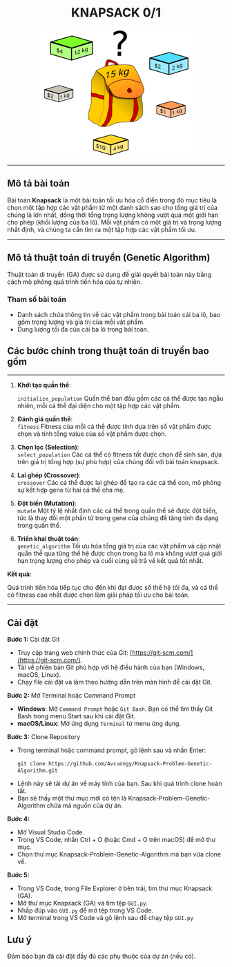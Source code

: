 <div align="center">
   
# KNAPSACK 0/1
<img src="https://github.com/Avcuongy/Avcuongy/blob/main/Pictures/Knapsack.svg.png" width="350" height="300">
</div>

---
## Mô tả bài toán

Bài toán **Knapsack** là một bài toán tối ưu hóa cổ điển trong đó mục tiêu là chọn một tập hợp các vật phẩm từ một danh sách sao cho tổng giá trị của chúng là lớn nhất, đồng thời tổng trọng lượng không vượt quá một giới hạn cho phép (khối lượng của ba lô). Mỗi vật phẩm có một giá trị và trọng lượng nhất định, và chúng ta cần tìm ra một tập hợp các vật phẩm tối ưu.

---

## Mô tả thuật toán di truyền (Genetic Algorithm)

Thuật toán di truyền (GA) được sử dụng để giải quyết bài toán này bằng cách mô phỏng quá trình tiến hóa của tự nhiên.

### Tham số bài toán 
- Danh sách chứa thông tin về các vật phẩm trong bài toán cái ba lô, bao gồm trọng lượng và giá trị của mỗi vật phẩm.
- Dung lượng tối đa của cái ba lô trong bài toán.

## Các bước chính trong thuật toán di truyền bao gồm

--- 

1. **Khởi tạo quần thể**:

   ``` initialize_population ``` Quần thể ban đầu gồm các cá thể được tạo ngẫu nhiên, mỗi cá thể đại diện cho một tập hợp các vật phẩm.
      
2. **Đánh giá quần thể**:<br>
``` fitness ``` Fitness của mỗi cá thể được tính dựa trên số vật phẩm được chọn và tính tổng value của số vật phẩm được chọn.
   
3. **Chọn lọc (Selection)**:  
   ``` select_population ``` Các cá thể có fitness tốt được chọn để sinh sản, dựa trên giá trị tổng hợp (sự phù hợp) của chúng đối với bài toán knapsack.
   
4. **Lai ghép (Crossover)**:  
   ``` crossover ``` Các cá thể được lai ghép để tạo ra các cá thể con, mô phỏng sự kết hợp gene từ hai cá thể cha mẹ.
   
5. **Đột biến (Mutation)**:  
   ``` mutate ``` Một tỷ lệ nhất định các cá thể trong quần thể sẽ được đột biến, tức là thay đổi một phần tử trong gene của chúng để tăng tính đa dạng trong quần thể.
   
6. **Triển khai thuật toán**:  
   ``` genetic_algorithm ``` Tối ưu hóa tổng giá trị của các vật phẩm và cập nhật quần thể qua từng thế hệ được chọn trong ba lô mà không vượt quá giới hạn trọng lượng cho phép và cuối cùng sẽ trả về kết quả tốt nhất.
   
**Kết quả**:

   Quá trình tiến hóa tiếp tục cho đến khi đạt được số thế hệ tối đa, và cá thể có fitness cao nhất được chọn làm giải pháp tối ưu cho bài toán.
   
---

## Cài đặt
**Bước 1:** Cài đặt Git
- Truy cập trang web chính thức của Git: [https://git-scm.com/](https://git-scm.com/).
- Tải về phiên bản Git phù hợp với hệ điều hành của bạn (Windows, macOS, Linux).
- Chạy file cài đặt và làm theo hướng dẫn trên màn hình để cài đặt Git.

**Bước 2:** Mở Terminal hoặc Command Prompt
- **Windows**: Mở `Command Prompt` hoặc `Git Bash`. Bạn có thể tìm thấy Git Bash trong menu Start sau khi cài đặt Git.
- **macOS/Linux**: Mở ứng dụng `Terminal` từ menu ứng dụng.

**Bước 3:** Clone Repository
- Trong terminal hoặc command prompt, gõ lệnh sau và nhấn Enter:
   ```
   git clone https://github.com/Avcuongy/Knapsack-Problem-Genetic-Algorithm.git
   ```
- Lệnh này sẽ tải dự án về máy tính của bạn. Sau khi quá trình clone hoàn tất.
- Bạn sẽ thấy một thư mục mới có tên là Knapsack-Problem-Genetic-Algorithm chứa mã nguồn của dự án.

**Bước 4:**
- Mở Visual Studio Code.
- Trong VS Code, nhấn Ctrl + O (hoặc Cmd + O trên macOS) để mở thư mục.
- Chọn thư mục Knapsack-Problem-Genetic-Algorithm mà bạn vừa clone về.

**Bước 5:**
- Trong VS Code, trong File Explorer ở bên trái, tìm thư mục Knapsack (GA).
- Mở thư mục Knapsack (GA) và tìm tệp `GUI.py`.
- Nhấp đúp vào `GUI.py` để mở tệp trong VS Code.
- Mở terminal trong VS Code và gõ lệnh sau để chạy tệp `GUI.py`
## Lưu ý
Đảm bảo bạn đã cài đặt đầy đủ các phụ thuộc của dự án (nếu có).
